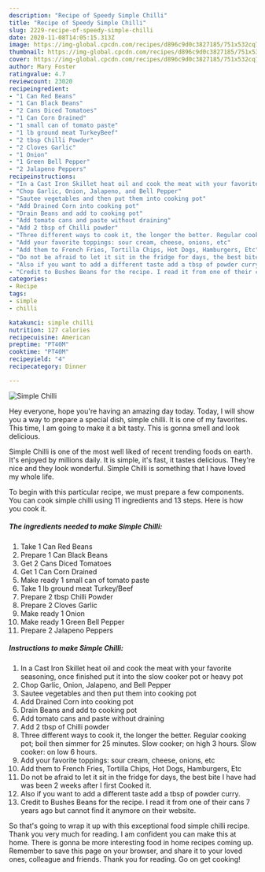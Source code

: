 ```yaml
---
description: "Recipe of Speedy Simple Chilli"
title: "Recipe of Speedy Simple Chilli"
slug: 2229-recipe-of-speedy-simple-chilli
date: 2020-11-08T14:05:15.313Z
image: https://img-global.cpcdn.com/recipes/d896c9d0c3827185/751x532cq70/simple-chilli-recipe-main-photo.jpg
thumbnail: https://img-global.cpcdn.com/recipes/d896c9d0c3827185/751x532cq70/simple-chilli-recipe-main-photo.jpg
cover: https://img-global.cpcdn.com/recipes/d896c9d0c3827185/751x532cq70/simple-chilli-recipe-main-photo.jpg
author: Mary Foster
ratingvalue: 4.7
reviewcount: 23020
recipeingredient:
- "1 Can Red Beans"
- "1 Can Black Beans"
- "2 Cans Diced Tomatoes"
- "1 Can Corn Drained"
- "1 small can of tomato paste"
- "1 lb ground meat TurkeyBeef"
- "2 tbsp Chilli Powder"
- "2 Cloves Garlic"
- "1 Onion"
- "1 Green Bell Pepper"
- "2 Jalapeno Peppers"
recipeinstructions:
- "In a Cast Iron Skillet heat oil and cook the meat with your favorite seasoning, once finished put it into the slow cooker pot or heavy pot"
- "Chop Garlic, Onion, Jalapeno, and Bell Pepper"
- "Sautee vegetables and then put them into cooking pot"
- "Add Drained Corn into cooking pot"
- "Drain Beans and add to cooking pot"
- "Add tomato cans and paste without draining"
- "Add 2 tbsp of Chilli powder"
- "Three different ways to cook it, the longer the better. Regular cooking pot; boil then simmer for 25 minutes. Slow cooker; on high 3 hours. Slow cooker: on low 6 hours."
- "Add your favorite toppings: sour cream, cheese, onions, etc"
- "Add them to French Fries, Tortilla Chips, Hot Dogs, Hamburgers, Etc"
- "Do not be afraid to let it sit in the fridge for days, the best bite I have had was been 2 weeks after I first Cooked it."
- "Also if you want to add a different taste add a tbsp of powder curry."
- "Credit to Bushes Beans for the recipe. I read it from one of their cans 7 years ago but cannot find it anymore on their website."
categories:
- Recipe
tags:
- simple
- chilli

katakunci: simple chilli 
nutrition: 127 calories
recipecuisine: American
preptime: "PT40M"
cooktime: "PT40M"
recipeyield: "4"
recipecategory: Dinner

---
```



![Simple Chilli](https://img-global.cpcdn.com/recipes/d896c9d0c3827185/751x532cq70/simple-chilli-recipe-main-photo.jpg)

Hey everyone, hope you're having an amazing day today. Today, I will show you a way to prepare a special dish, simple chilli. It is one of my favorites. This time, I am going to make it a bit tasty. This is gonna smell and look delicious.

Simple Chilli is one of the most well liked of recent trending foods on earth. It's enjoyed by millions daily. It is simple, it's fast, it tastes delicious. They're nice and they look wonderful. Simple Chilli is something that I have loved my whole life.




To begin with this particular recipe, we must prepare a few components. You can cook simple chilli using 11 ingredients and 13 steps. Here is how you cook it.

<!--inarticleads1-->

##### The ingredients needed to make Simple Chilli:

1. Take 1 Can Red Beans
1. Prepare 1 Can Black Beans
1. Get 2 Cans Diced Tomatoes
1. Get 1 Can Corn Drained
1. Make ready 1 small can of tomato paste
1. Take 1 lb ground meat Turkey/Beef
1. Prepare 2 tbsp Chilli Powder
1. Prepare 2 Cloves Garlic
1. Make ready 1 Onion
1. Make ready 1 Green Bell Pepper
1. Prepare 2 Jalapeno Peppers




<!--inarticleads2-->

##### Instructions to make Simple Chilli:

1. In a Cast Iron Skillet heat oil and cook the meat with your favorite seasoning, once finished put it into the slow cooker pot or heavy pot
1. Chop Garlic, Onion, Jalapeno, and Bell Pepper
1. Sautee vegetables and then put them into cooking pot
1. Add Drained Corn into cooking pot
1. Drain Beans and add to cooking pot
1. Add tomato cans and paste without draining
1. Add 2 tbsp of Chilli powder
1. Three different ways to cook it, the longer the better. Regular cooking pot; boil then simmer for 25 minutes. Slow cooker; on high 3 hours. Slow cooker: on low 6 hours.
1. Add your favorite toppings: sour cream, cheese, onions, etc
1. Add them to French Fries, Tortilla Chips, Hot Dogs, Hamburgers, Etc
1. Do not be afraid to let it sit in the fridge for days, the best bite I have had was been 2 weeks after I first Cooked it.
1. Also if you want to add a different taste add a tbsp of powder curry.
1. Credit to Bushes Beans for the recipe. I read it from one of their cans 7 years ago but cannot find it anymore on their website.




So that's going to wrap it up with this exceptional food simple chilli recipe. Thank you very much for reading. I am confident you can make this at home. There is gonna be more interesting food in home recipes coming up. Remember to save this page on your browser, and share it to your loved ones, colleague and friends. Thank you for reading. Go on get cooking!

